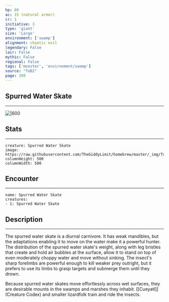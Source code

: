 ```yaml
---
hp: 60
ac: 15 (natural armor)
cr: 1
initiative: 3
type: 'giant'    
size: 'Large'
environment: ['swamp']
alignment: chaotic evil
legendary: False
lair: False
mythic: False
regional: False
tags: ['monster', 'environment/swamp']
source: "ToB2"
page: 399
---
```


## Spurred Water Skate
---

![|600](https://raw.githubusercontent.com/TheGiddyLimit/homebrew/master/_img/ToB2/creature/Spurred%20Water%20Skate.webp)

## Stats
---

```statblock
creature: Spurred Water Skate
image: https://raw.githubusercontent.com/TheGiddyLimit/homebrew/master/_img/ToB2/creature/token/Spurred%20Water%20Skate%20%28Token%29.png
columnHeight: 500
columnWidth: 500
```

## Encounter
---

```encounter-table
name: Spurred Water Skate
creatures:
- 1: Spurred Water Skate
```

## Description
---
The spurred water skate is a diurnal carnivore. It has weak mandibles, but the adaptations enabling it to move on the water make it a powerful hunter. The distribution of the spurred water skate's weight, along with leg bristles that create and hold air bubbles at the surface, allow it to stand on top of even moderately choppy water and move without sinking. The insect's sharp forelimbs are powerful enough to kill weaker prey outright, but it prefers to use its limbs to grasp targets and submerge them until they drown.

Because spurred water skates move effortlessly across wet surfaces, they are desirable mounts in the swamps and marshes they inhabit. [[Cueyatl]] (Creature Codex) and smaller lizardfolk train and ride the insects.





